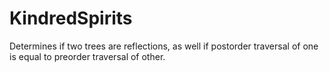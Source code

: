 # KindredSpirits
Determines if two trees are reflections, as well if postorder traversal of one is equal to preorder traversal of other.
